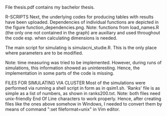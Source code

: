 File thesis.pdf contains my bachelor thesis.

R-SCRIPTS
Next, the underlying codes for producing tables with results have been uploaded. Dependencies of individual functions are depicted in the figure function_dependencies.png. Note: functions from load_names.R (the only one not contained in the graph) are auxiliary and used throughout the code esp. when calculating dimensions is needed.

The main script for simulating is simulacni_studie.R. This is the only place where parameters are to be modified.

Note: time measuring was tried to be implemented. However, during runs of simulations, this information showed as uninteresting. Hence, the implementation in some parts of the code is missing.

FILES FOR SIMULATING VIA CLUSTER
Most of the simulations were performed via running a shell script in form as in qsim1.sh. 'Ranks' file is as simple as a list of numbers, as shown in ranks200.txt. Note: both files need unix-friendly End Of Line characters to work properly. Hence, after creating files like the ones above somehow in Windows, I needed to convert them by means of command ":set fileformat=unix" in Vim editor.
